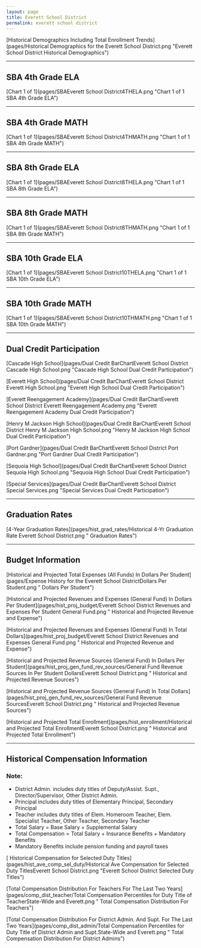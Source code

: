 ```yaml
---
layout: page
title: Everett School District
permalink: everett school district
---
```



[Historical Demographics Including Total Enrollment Trends](pages/Historical Demographics for the Everett School District.png "Everett School District Historical Demographics")

___

## SBA 4th Grade ELA

[Chart 1 of 1](pages/SBAEverett School District4THELA.png "Chart 1 of 1 SBA 4th Grade ELA")


___

## SBA 4th Grade MATH

[Chart 1 of 1](pages/SBAEverett School District4THMATH.png "Chart 1 of 1 SBA 4th Grade MATH")


___

## SBA 8th Grade ELA

[Chart 1 of 1](pages/SBAEverett School District8THELA.png "Chart 1 of 1 SBA 8th Grade ELA")


___

## SBA 8th Grade MATH

[Chart 1 of 1](pages/SBAEverett School District8THMATH.png "Chart 1 of 1 SBA 8th Grade MATH")


___

## SBA 10th Grade ELA

[Chart 1 of 1](pages/SBAEverett School District10THELA.png "Chart 1 of 1 SBA 10th Grade ELA")


___

## SBA 10th Grade MATH

[Chart 1 of 1](pages/SBAEverett School District10THMATH.png "Chart 1 of 1 SBA 10th Grade MATH")


___

## Dual Credit Participation

[Cascade High School](pages/Dual Credit BarChartEverett School District Cascade High School.png "Cascade High School Dual Credit Participation")

[Everett High School](pages/Dual Credit BarChartEverett School District Everett High School.png "Everett High School Dual Credit Participation")

[Everett Reengagement Academy](pages/Dual Credit BarChartEverett School District Everett Reengagement Academy.png "Everett Reengagement Academy Dual Credit Participation")

[Henry M Jackson High School](pages/Dual Credit BarChartEverett School District Henry M Jackson High School.png "Henry M Jackson High School Dual Credit Participation")

[Port Gardner](pages/Dual Credit BarChartEverett School District Port Gardner.png "Port Gardner Dual Credit Participation")

[Sequoia High School](pages/Dual Credit BarChartEverett School District Sequoia High School.png "Sequoia High School Dual Credit Participation")

[Special Services](pages/Dual Credit BarChartEverett School District Special Services.png "Special Services Dual Credit Participation")


___

## Graduation Rates

[4-Year Graduation Rates](pages/hist_grad_rates/Historical 4-Yr Graduation Rate Everett School District.png " Graduation Rates")


___

## Budget Information

[Historical and Projected Total Expenses (All Funds) In Dollars Per Student](pages/Expense History for the Everett School DistrictDollars Per Student.png " Dollars Per Student")

[Historical and Projected Revenues and Expenses (General Fund) In Dollars Per Student](pages/hist_proj_budget/Everett School District Revenues and Expenses Per Student General Fund.png " Historical and Projected Revenue and Expense")

[Historical and Projected Revenues and Expenses (General Fund) In Total Dollars](pages/hist_proj_budget/Everett School District Revenues and Expenses General Fund.png " Historical and Projected Revenue and Expense")

[Historical and Projected Revenue Sources (General Fund) In Dollars Per Student](pages/hist_proj_gen_fund_rev_sources/General Fund Revenue Sources In Per Student DollarsEverett School District.png " Historical and Projected Revenue Sources")

[Historical and Projected Revenue Sources (General Fund) In Total Dollars](pages/hist_proj_gen_fund_rev_sources/General Fund Revenue SourcesEverett School District.png " Historical and Projected Revenue Sources")

[Historical and Projected Total Enrollment](pages/hist_enrollment/Historical and Projected Total EnrollmentEverett School District.png " Historical and Projected Total Enrollment")


___

## Historical Compensation Information
### Note:
- District Admin. includes duty titles of Deputy/Assist. Supt., Director/Supervisor, Other District Admin.
- Principal includes duty titles of Elementary Principal, Secondary Principal
- Teacher includes duty titles of Elem. Homeroom Teacher, Elem. Specialist Teacher, Other Teacher, Secondary Teacher
- Total Salary = Base Salary + Supplemental Salary
- Total Compensation = Total Salary + Insurance Benefits + Mandatory Benefits
- Mandatory Benefits include pension funding and payroll taxes

[ Historical Compensation for Selected Duty Titles](pages/hist_ave_comp_sel_duty/Historical Ave Compensation for Selected Duty TitlesEverett School District.png "Everett School District Selected Duty Titles")

[Total Compensation Distribution For Teachers For The Last Two Years](pages/comp_dist_teacher/Total Compensation Percentiles for Duty Title of TeacherState-Wide and Everett.png " Total Compensation Distribution For Teachers")

[Total Compensation Distribution For District Admin. And Supt. For The Last Two Years](pages/comp_dist_admin/Total Compensation Percentiles for Duty Title of District Admin and Supt.State-Wide and Everett.png " Total Compensation Distribution For District Admins")

